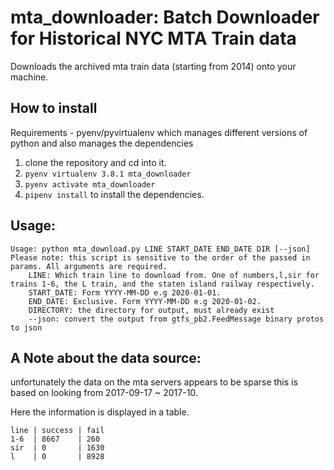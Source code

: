 # mta_downloader: Batch Downloader for Historical NYC MTA Train data
Downloads the archived mta train data (starting from 2014) 
onto your machine.

## How to install 
Requirements 
    - pyenv/pyvirtualenv which manages different versions of python and also
      manages the dependencies 

1.  clone the repository and cd into it.
2.  `pyenv virtualenv 3.8.1 mta_downloader`
3.  `pyenv activate mta_downloader`
4.  `pipenv install` to install the dependencies.

## Usage: 
```
Usage: python mta_download.py LINE START_DATE END_DATE DIR [--json]
Please note: this script is sensitive to the order of the passed in
params. All arguments are required.
    LINE: Which train line to download from. One of numbers,l,sir for trains 1-6, the L train, and the staten island railway respectively.
    START_DATE: Form YYYY-MM-DD e.g 2020-01-01.
    END_DATE: Exclusive. Form YYYY-MM-DD e.g 2020-01-02.
    DIRECTORY: the directory for output, must already exist
    --json: convert the output from gtfs_pb2.FeedMessage binary protos to json
```

## A Note about the data source: 
unfortunately the data on the mta servers appears to be sparse
this is based on looking from 2017-09-17 ~ 2017-10.

Here the information is displayed in a table.
```
line | success | fail
1-6  | 8667    | 260
sir  | 0       | 1630 
l    | 0       | 8928
```
